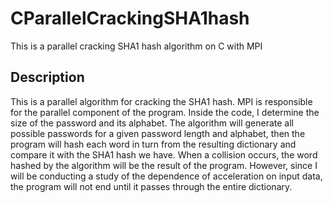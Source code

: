 # CParallelCrackingSHA1hash
This is a parallel cracking SHA1 hash algorithm on C with MPI

## Description
This is a parallel algorithm for cracking the SHA1 hash.
MPI is responsible for the parallel component of the program. Inside the code, I determine the size of the password and its alphabet. The algorithm will generate all possible passwords for a given password length and alphabet, then the program will hash each word in turn from the resulting dictionary and compare it with the SHA1 hash we have. When a collision occurs, the word hashed by the algorithm will be the result of the program. However, since I will be conducting a study of the dependence of acceleration on input data, the program will not end until it passes through the entire dictionary.
